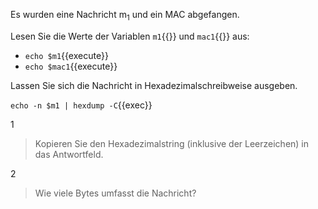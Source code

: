 Es wurden eine Nachricht m<sub>1</sub> und ein MAC abgefangen.

Lesen Sie die Werte der Variablen `m1`{{}} und `mac1`{{}} aus:

- `echo $m1`{{execute}}
- `echo $mac1`{{execute}}

Lassen Sie sich die Nachricht in Hexadezimalschreibweise ausgeben.

`echo -n $m1 | hexdump -C`{{exec}}

1 
> Kopieren Sie den Hexadezimalstring (inklusive der Leerzeichen) in das Antwortfeld.

2 
> Wie viele Bytes umfasst die Nachricht?